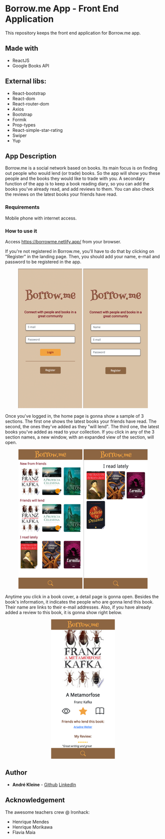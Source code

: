 # Borrow.me App - Front End Application

This repository keeps the front end application for Borrow.me app.

## Made with

- ReactJS
- Google Books API

## External libs:

- React-bootstrap
- React-dom
- React-router-dom
- Axios
- Bootstrap
- Formik
- Prop-types
- React-simple-star-rating
- Swiper
- Yup

## App Description

Borrow.me is a social network based on books. Its main focus is on finding out people who would lend (or trade) books. So the app will show you these people and the books they would like to trade with you.
A secondary function of the app is to keep a book reading diary, so you can add the books you've already read, and add reviews to them.
You can also check the reviews on the latest books your friends have read.

### Requirements

Mobile phone with internet access.

### How to use it

Access https://borrowme.netlify.app/ from your browser.

If you're not registered in Borrow.me, you'll have to do that by clicking on "Register" in the landing page. Then, you should add your name, e-mail and password to be registered in the app.

<div align="center">
<img src="https://github.com/andrekleine/borrow.me-react/blob/main/src/components/misc/images/readme/login.png" alt="login screen" height="450"/>
<img src="https://github.com/andrekleine/borrow.me-react/blob/main/src/components/misc/images/readme/register.png" alt="register screen" height="450"/>
</div>

Once you've logged in, the home page is gonna show a sample of 3 sections. The first one shows the latest books your friends have read. The second, the ones they've added as they "will lend". The third one, the latest books you've added as read to your collection.
If you click in any of the 3 section names, a new window, with an expanded view of the section, will open.

<div align="center">
<img src="https://github.com/andrekleine/borrow.me-react/blob/main/src/components/misc/images/readme/home.png" alt="home screen" height="450"/>

<img src="https://github.com/andrekleine/borrow.me-react/blob/main/src/components/misc/images/readme/section.png" alt="section screen" height="450"/>
</div>

Anytime you click in a book cover, a detail page is gonna open. Besides the book's information, it indicates the people who are gonna lend this book. Their name are links to their e-mail addresses.
Also, if you have already added a review to this book, it is gonna show right below.
<div align="center">
<img src="https://github.com/andrekleine/borrow.me-react/blob/main/src/components/misc/images/readme/detail.png" alt="section screen" height="450"/>
</div>


## Author

- **André Kleine** - [Github](https://github.com/andrekleine) [LinkedIn](https://www.linkedin.com/in/andre-kleine-/)

## Acknowledgement

The awesome teachers crew @ Ironhack:

- Henrique Mendes
- Henrique Morikawa
- Flavia Maia
